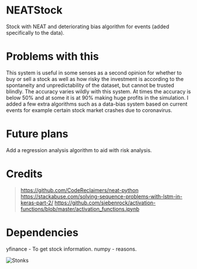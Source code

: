 # NEATStock
Stock with NEAT and deteriorating bias algorithm for events (added specifically to the data). 


# Problems with this
This system is useful in some senses as a second opinion for whether to buy or sell a stock as well as how risky the investment is according to the spontaneity and unpredictability of the dataset, but cannot be trusted blindly.
The accuracy varies wildly with this system. At times the accuracy is below 50% and at some it is at 90% making huge profits in the simulation. 
I added a few extra algorithms such as a data-bias system based on current events for example certain stock market crashes due to coronavirus. 

# Future plans
Add a regression analysis algorithm to aid with risk analysis. 

# Credits
> https://github.com/CodeReclaimers/neat-python
> https://stackabuse.com/solving-sequence-problems-with-lstm-in-keras-part-2/
> https://github.com/siebenrock/activation-functions/blob/master/activation_functions.ipynb

# Dependencies
yfinance - To get stock information.
numpy - reasons. 


![Stonks](https://www.google.com/url?sa=i&url=https%3A%2F%2Fknowyourmeme.com%2Fmemes%2Fstonks&psig=AOvVaw1HkDOQjtSZnb8T6IC4XOfi&ust=1594551538793000&source=images&cd=vfe&ved=0CAIQjRxqFwoTCLiJo8KFxeoCFQAAAAAdAAAAABAD)
